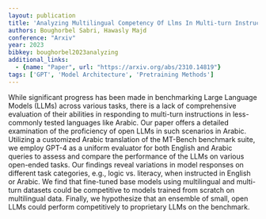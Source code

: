 ```yaml
---
layout: publication
title: 'Analyzing Multilingual Competency Of Llms In Multi-turn Instruction Following: A Case Study Of Arabic'
authors: Boughorbel Sabri, Hawasly Majd
conference: "Arxiv"
year: 2023
bibkey: boughorbel2023analyzing
additional_links:
  - {name: "Paper", url: "https://arxiv.org/abs/2310.14819"}
tags: ['GPT', 'Model Architecture', 'Pretraining Methods']
---
```

While significant progress has been made in benchmarking Large Language Models (LLMs) across various tasks, there is a lack of comprehensive evaluation of their abilities in responding to multi-turn instructions in less-commonly tested languages like Arabic. Our paper offers a detailed examination of the proficiency of open LLMs in such scenarios in Arabic. Utilizing a customized Arabic translation of the MT-Bench benchmark suite, we employ GPT-4 as a uniform evaluator for both English and Arabic queries to assess and compare the performance of the LLMs on various open-ended tasks. Our findings reveal variations in model responses on different task categories, e.g., logic vs. literacy, when instructed in English or Arabic. We find that fine-tuned base models using multilingual and multi-turn datasets could be competitive to models trained from scratch on multilingual data. Finally, we hypothesize that an ensemble of small, open LLMs could perform competitively to proprietary LLMs on the benchmark.
